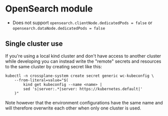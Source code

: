# OpenSearch module

- Does not support `opensearch.clientNode.dedicatedPods = false` or `opensearch.dataNode.dedicatedPods = false`

## Single cluster use

If you're using a local kind cluster and don't have access to another cluster while developing you can instead write the "remote" secrets and resources to the same cluster by creating secret like this:

```shell
kubectl -n crossplane-system create secret generic wc-kubeconfig \
    --from-literal=value="$(
        kind get kubeconfig --name <name> |
        sed 's|server:.*|server: https://kubernetes.default|'
    )"
```

Note however that the environment configurations have the same name and will therefore overwrite each other when only one cluster is used.
